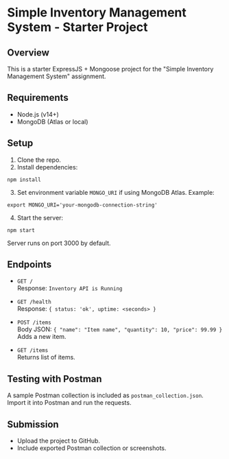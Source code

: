 # Simple Inventory Management System - Starter Project

## Overview
This is a starter ExpressJS + Mongoose project for the "Simple Inventory Management System" assignment.

## Requirements
- Node.js (v14+)
- MongoDB (Atlas or local)

## Setup
1. Clone the repo.
2. Install dependencies:
```
npm install
```
3. Set environment variable `MONGO_URI` if using MongoDB Atlas. Example:
```
export MONGO_URI='your-mongodb-connection-string'
```
4. Start the server:
```
npm start
```
Server runs on port 3000 by default.

## Endpoints
- `GET /`  
  Response: `Inventory API is Running`

- `GET /health`  
  Response: `{ status: 'ok', uptime: <seconds> }`

- `POST /items`  
  Body JSON: `{ "name": "Item name", "quantity": 10, "price": 99.99 }`  
  Adds a new item.

- `GET /items`  
  Returns list of items.

## Testing with Postman
A sample Postman collection is included as `postman_collection.json`. Import it into Postman and run the requests.

## Submission
- Upload the project to GitHub.
- Include exported Postman collection or screenshots.
